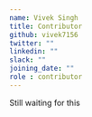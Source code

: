```yaml
---
name: Vivek Singh
title: Contributor
github: vivek7156
twitter: ""
linkedin: ""
slack: ""
joining_date: ""
role : contributor
---
```


Still waiting for this
